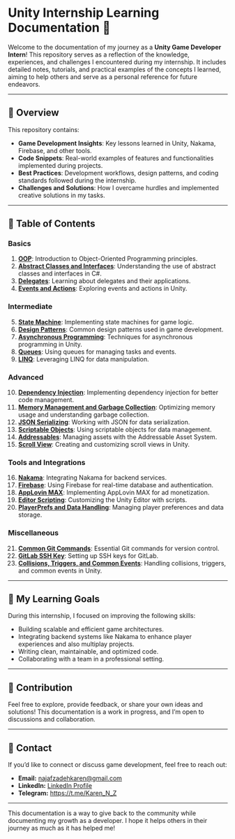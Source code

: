 # Unity Internship Learning Documentation 📘

Welcome to the documentation of my journey as a **Unity Game Developer Intern**! This repository serves as a reflection of the knowledge, experiences, and challenges I encountered during my internship. It includes detailed notes, tutorials, and practical examples of the concepts I learned, aiming to help others and serve as a personal reference for future endeavors.

---

## 📝 Overview

This repository contains:

- **Game Development Insights**: Key lessons learned in Unity, Nakama, Firebase, and other tools.
- **Code Snippets**: Real-world examples of features and functionalities implemented during projects.
- **Best Practices**: Development workflows, design patterns, and coding standards followed during the internship.
- **Challenges and Solutions**: How I overcame hurdles and implemented creative solutions in my tasks.

---

## 📂 Table of Contents

### Basics
1. **[OOP](./Content/Basics/OOP/)**: Introduction to Object-Oriented Programming principles.
2. **[Abstract Classes and Interfaces](./Content/Basics/Interfaces%20and%20abstract%20classes/)**: Understanding the use of abstract classes and interfaces in C#.
3. **[Delegates](./Content/Basics/Delegates/)**: Learning about delegates and their applications.
4. **[Events and Actions](./Content/Basics/Events/)**: Exploring events and actions in Unity.

### Intermediate
5. **[State Machine](./Content/Intermediate/State%20Machine/)**: Implementing state machines for game logic.
6. **[Design Patterns](./Content/Intermediate/Design-Patterns/)**: Common design patterns used in game development.
7. **[Asynchronous Programming](./Content/Intermediate/Asynchronous%20programming/)**: Techniques for asynchronous programming in Unity.
8. **[Queues](./Content/Intermediate/Queues/)**: Using queues for managing tasks and events.
9. **[LINQ](./Content/Intermediate/LINQ/)**: Leveraging LINQ for data manipulation.

### Advanced
10. **[Dependency Injection](./Content/Advanced/Dependency%20Injection/)**: Implementing dependency injection for better code management.
11. **[Memory Management and Garbage Collection](./Content/Advanced/Memory%20Management%20And%20Garbage%20Collection/)**: Optimizing memory usage and understanding garbage collection.
12. **[JSON Serializing](./Content/Advanced/JSON%20Serializing/)**: Working with JSON for data serialization.
13. **[Scriptable Objects](./Content/Advanced/Scriptable%20Objects/)**: Using scriptable objects for data management.
14. **[Addressables](./Content/Advanced/Addressables/)**: Managing assets with the Addressable Asset System.
15. **[Scroll View](./Content/Advanced/Scroll%20View/)**: Creating and customizing scroll views in Unity.

### Tools and Integrations
16. **[Nakama](./Content/Tools%20and%20Integrations/Nakama/)**: Integrating Nakama for backend services.
17. **[Firebase](./Content/Tools%20and%20Integrations/Firebase/)**: Using Firebase for real-time database and authentication.
18. **[AppLovin MAX](./Content/Tools%20and%20Integrations/AppLovin%20MAX/)**: Implementing AppLovin MAX for ad monetization.
19. **[Editor Scripting](./Content/Tools%20and%20Integrations/Editor%20Scripting/)**: Customizing the Unity Editor with scripts.
20. **[PlayerPrefs and Data Handling](./Content/Tools%20and%20Integrations/PlayerPrefs/)**: Managing player preferences and data storage.

### Miscellaneous
21. **[Common Git Commands](./Content/Miscellaneous/Common%20Git%20Commands/)**: Essential Git commands for version control.
22. **[GitLab SSH Key](./Content/Miscellaneous/GitLab%20SSH%20Key/)**: Setting up SSH keys for GitLab.
23. **[Collisions, Triggers, and Common Events](./Content/Miscellaneous/Collisions%20Triggers%20and%20Common%20Events/)**: Handling collisions, triggers, and common events in Unity.

---

## 🚀 My Learning Goals

During this internship, I focused on improving the following skills:

- Building scalable and efficient game architectures.
- Integrating backend systems like Nakama to enhance player experiences and also multiplay projects.
- Writing clean, maintainable, and optimized code.
- Collaborating with a team in a professional setting.

---

## 🤝 Contribution

Feel free to explore, provide feedback, or share your own ideas and solutions! This documentation is a work in progress, and I’m open to discussions and collaboration.

---

## 📧 Contact

If you’d like to connect or discuss game development, feel free to reach out:

- **Email:** [najafzadehkaren@gmail.com](najafzadehkaren@gmail.com)  
- **LinkedIn:** [LinkedIn Profile](www.linkedin.com/in/karen-najafzadeh-13b349200) 
- **Telegram:** https://t.me/Karen_N_Z
---

This documentation is a way to give back to the community while documenting my growth as a developer. I hope it helps others in their journey as much as it has helped me!


